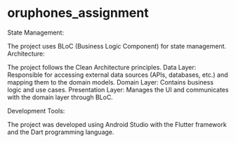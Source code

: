 # oruphones_assignment

State Management:

The project uses BLoC (Business Logic Component) for state management. 
Architecture:

The project follows the Clean Architecture principles. 
Data Layer: Responsible for accessing external data sources (APIs, databases, etc.) and mapping them to the domain models.
Domain Layer: Contains business logic and use cases.
Presentation Layer: Manages the UI and communicates with the domain layer through BLoC.


Development Tools:

The project was developed using Android Studio with the Flutter framework and the Dart programming language.
